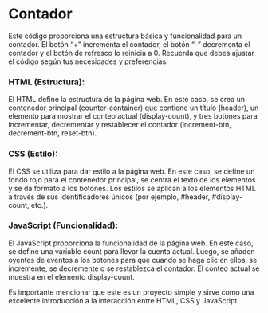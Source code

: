 # Contador

Este código proporciona una estructura básica y funcionalidad para un contador. El botón “+” incrementa el contador, el botón “-” decrementa el contador y el botón de refresco lo reinicia a 0. Recuerda que debes ajustar el código según tus necesidades y preferencias.

### HTML (Estructura):

El HTML define la estructura de la página web. En este caso, se crea un contenedor principal (counter-container) que contiene un título (header), un elemento para mostrar el conteo actual (display-count), y tres botones para incrementar, decrementar y restablecer el contador (increment-btn, decrement-btn, reset-btn).

### CSS (Estilo):

El CSS se utiliza para dar estilo a la página web. En este caso, se define un fondo rojo para el contenedor principal, se centra el texto de los elementos y se da formato a los botones. Los estilos se aplican a los elementos HTML a través de sus identificadores únicos (por ejemplo, #header, #display-count, etc.).

### JavaScript (Funcionalidad):

El JavaScript proporciona la funcionalidad de la página web. En este caso, se define una variable count para llevar la cuenta actual. Luego, se añaden oyentes de eventos a los botones para que cuando se haga clic en ellos, se incremente, se decremente o se restablezca el contador. El conteo actual se muestra en el elemento display-count.

Es importante mencionar que este es un proyecto simple y sirve como una excelente introducción a la interacción entre HTML, CSS y JavaScript.
